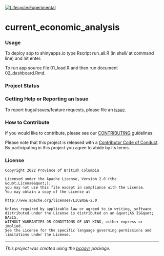 <!-- 
Add a project state badge

See <https://github.com/BCDevExchange/Our-Project-Docs/blob/master/discussion/projectstates.md> 
If you have bcgovr installed and you use RStudio, click the 'Insert BCDevex Badge' Addin.
-->

[![Lifecycle:Experimental](https://img.shields.io/badge/Lifecycle-Experimental-339999)](<Redirect-URL>)

current_economic_analysis
============================

### Usage

To deploy app to shinyapps.io type Rscript run_all.R (in shell/ at command line) and hit enter.

To run app source file 01_load.R and then run document 02_dashboard.Rmd.

### Project Status

### Getting Help or Reporting an Issue

To report bugs/issues/feature requests, please file an [issue](https://github.com/bcgov/current_economic_analysis/issues/).

### How to Contribute

If you would like to contribute, please see our [CONTRIBUTING](CONTRIBUTING.md) guidelines.

Please note that this project is released with a [Contributor Code of Conduct](CODE_OF_CONDUCT.md). By participating in this project you agree to abide by its terms.

### License

```
Copyright 2022 Province of British Columbia

Licensed under the Apache License, Version 2.0 (the &quot;License&quot;);
you may not use this file except in compliance with the License.
You may obtain a copy of the License at

http://www.apache.org/licenses/LICENSE-2.0

Unless required by applicable law or agreed to in writing, software distributed under the License is distributed on an &quot;AS IS&quot; BASIS,
WITHOUT WARRANTIES OR CONDITIONS OF ANY KIND, either express or implied.
See the License for the specific language governing permissions and limitations under the License.
```
---
*This project was created using the [bcgovr](https://github.com/bcgov/bcgovr) package.* 
